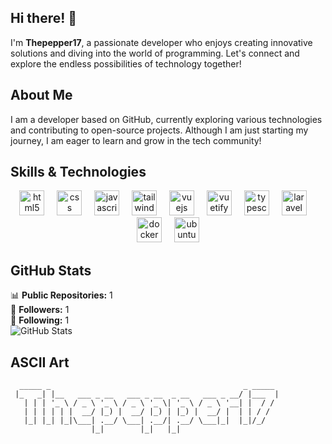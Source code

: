 ## Hi there! 👋

I'm **Thepepper17**, a passionate developer who enjoys creating innovative solutions and diving into the world of programming. Let's connect and explore the endless possibilities of technology together!

## About Me

I am a developer based on GitHub, currently exploring various technologies and contributing to open-source projects. Although I am just starting my journey, I am eager to learn and grow in the tech community!

## Skills & Technologies

<div align="center">
  <img src="https://cdn.jsdelivr.net/gh/devicons/devicon/icons/html5/html5-original.svg" height="40" alt="html5 logo"  />
  <img width="12" />
  <img src="https://cdn.jsdelivr.net/gh/devicons/devicon/icons/css3/css3-original.svg" height="40" alt="css logo"  />
  <img width="12" />
  <img src="https://cdn.jsdelivr.net/gh/devicons/devicon/icons/javascript/javascript-original.svg" height="40" alt="javascript logo"  />
  <img width="12" />
  <img src="https://cdn.simpleicons.org/tailwindcss/06B6D4" height="40" alt="tailwindcss logo"  />
  <img width="12" />
  <img src="https://cdn.jsdelivr.net/gh/devicons/devicon/icons/vuejs/vuejs-original.svg" height="40" alt="vuejs logo"  />
  <img width="12" />
  <img src="https://cdn.jsdelivr.net/gh/devicons/devicon/icons/vuetify/vuetify-original.svg" height="40" alt="vuetify logo"  />
  <img width="12" />
  <img src="https://cdn.jsdelivr.net/gh/devicons/devicon/icons/typescript/typescript-original.svg" height="40" alt="typescript logo"  />
  <img width="12" />
  <img src="https://cdn.jsdelivr.net/gh/devicons/devicon/icons/laravel/laravel-original.svg" height="40" alt="laravel logo"  />
  <img width="12" />
  <img src="https://cdn.jsdelivr.net/gh/devicons/devicon/icons/docker/docker-original.svg" height="40" alt="docker logo"  />
  <img width="12" />
  <img src="https://cdn.simpleicons.org/ubuntu/E95420" height="40" alt="ubuntu logo"  />
</div>

###


## GitHub Stats

📊 **Public Repositories:** 1  
👥 **Followers:** 1  
👤 **Following:** 1  
![GitHub Stats](https://github-readme-stats.vercel.app/api?username=Thepepper17&show_icons=true&theme=radical)


## ASCII Art

```
  _____ _                                           _ _____ 
 |_   _| |__   ___ _ __   ___ _ __  _ __   ___ _ __/ |___  |
   | | | '_ \ / _ \ '_ \ / _ \ '_ \| '_ \ / _ \ '__| |  / / 
   | | | | | |  __/ |_) |  __/ |_) | |_) |  __/ |  | | / /  
   |_| |_| |_|\___| .__/ \___| .__/| .__/ \___|_|  |_|/_/   
                  |_|        |_|   |_|                      
```
